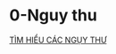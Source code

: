 # 0-Nguy thu

[TÌM HIỂU CÁC NGỤY THƯ](https://legiomariaevn.com/chi-tiet-tin-tuc/360/tim-hieu-cac-nguy-thu.html)